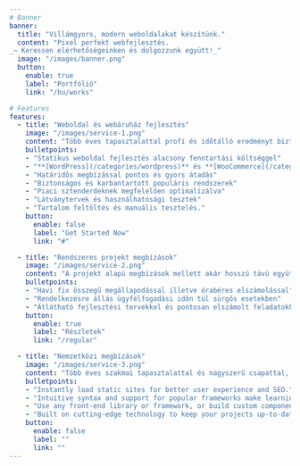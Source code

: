 ```yaml
---
# Banner
banner:
  title: "Villámgyors, modern weboldalakat készítünk."
  content: "Pixel perfekt webfejlesztés.
_— Keressen elérhetőségeinken és dolgozzunk együtt!_"
  image: "/images/banner.png"
  button:
    enable: true
    label: "Portfólió"
    link: "/hu/works"

# Features
features:
  - title: "Weboldal és webáruház fejlesztés"
    image: "/images/service-1.png"
    content: "Több éves tapasztalattal profi és időtálló eredményt biztosítunk. Modern módszerek és alapos piaci ismeretek alapján sokszorozzuk meg az értékesítést és ügyfélbázist."
    bulletpoints:
    - "Statikus weboldal fejlesztés alacsony fenntartási költséggel"
    - "**[WordPress](/categories/wordpress)** és **[WooCommerce](/categories/woocommerce)** weboldalak"
    - "Határidős megbízással pontos és gyors átadás"
    - "Biztonságos és karbantartott populáris rendszerek"
    - "Piaci sztenderdeknek megfelelően optimalizálva"
    - "Látványtervek és használhatósági tesztek"
    - "Tartalom feltöltés és manuális tesztelés."
    button:
      enable: false
      label: "Get Started Now"
      link: "#"

  - title: "Rendszeres projekt megbízások"
    image: "/images/service-2.png"
    content: "A projekt alapú megbízások mellett akár hosszú távú együttműködés keretében vállaljuk nagy volumenű weboldalak fejlesztését és üzemeltetését."
    bulletpoints:
    - "Havi fix összegű megállapodással illetve órabéres elszámolással"
    - "Rendelkezésre állás ügyfélfogadási időn túl sürgős esetekben"
    - "Átlátható fejlesztési tervekkel és pontosan elszámolt feladatokkal"
    button:
      enable: true
      label: "Részletek"
      link: "/regular"

  - title: "Nemzetközi megbízások"
    image: "/images/service-3.png"
    content: "Több éves szakmai tapasztalattal és nagyszerű csapattal, a nemzetközi piacon is kipróbált tudással vállaljuk itthoni és külföldi megbízásainkat."
    bulletpoints:
    - "Instantly load static sites for better user experience and SEO."
    - "Intuitive syntax and support for popular frameworks make learning and using Astro a breeze."
    - "Use any front-end library or framework, or build custom components, for any project size."
    - "Built on cutting-edge technology to keep your projects up-to-date with the latest web standards."
    button:
      enable: false
      label: ""
      link: ""
---
```

